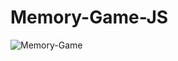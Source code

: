 # Memory-Game-JS
![Memory-Game](https://user-images.githubusercontent.com/71929447/177829885-5c01ed21-c350-4e82-b67f-5db7ae0d4a0d.png)
